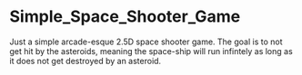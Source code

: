 # Simple_Space_Shooter_Game
Just a simple arcade-esque 2.5D space shooter game.
The goal is to not get hit by the asteroids, meaning the space-ship will run infintely as long as it does not get destroyed by an asteroid.
